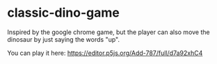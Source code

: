 # classic-dino-game

Inspired by the google chrome game, but the player can also move the dinosaur by just saying the words "up".

You can play it here:
https://editor.p5js.org/Add-787/full/d7a92xhC4
